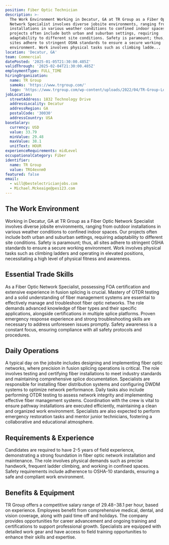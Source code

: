 ```yaml
---
position: Fiber Optic Technician
description: >-
  The Work Environment Working in Decatur, GA at TR Group as a Fiber Optic
  Network Specialist involves diverse jobsite environments, ranging from outdoor
  installations in various weather conditions to confined indoor spaces. Our
  projects often include both urban and suburban settings, requiring
  adaptability to different site conditions. Safety is paramount; thus, all
  sites adhere to stringent OSHA standards to ensure a secure working
  environment. Work involves physical tasks such as climbing ladde...
location: 'Decatur, GA'
team: Commercial
datePosted: '2025-01-05T21:30:00.485Z'
validThrough: '2025-02-04T21:30:00.485Z'
employmentType: FULL_TIME
hiringOrganization:
  name: TR Group
  sameAs: 'https://www.trgroup.com/'
  logo: 'https://www.trgroup.com/wp-content/uploads/2022/04/TR-Group-Logo.png'
jobLocation:
  streetAddress: 1832 Technology Drive
  addressLocality: Decatur
  addressRegion: GA
  postalCode: '30030'
  addressCountry: USA
baseSalary:
  currency: USD
  value: 33.79
  minValue: 29.48
  maxValue: 38.1
  unitText: HOUR
experienceRequirements: midLevel
occupationalCategory: Fiber
identifier:
  name: TR Group
  value: TRG4exnm0
featured: false
email:
  - will@bestelectricianjobs.com
  - Michael.Mckeaige@pes123.com
---
```




## The Work Environment

Working in Decatur, GA at TR Group as a Fiber Optic Network Specialist involves diverse jobsite environments, ranging from outdoor installations in various weather conditions to confined indoor spaces. Our projects often include both urban and suburban settings, requiring adaptability to different site conditions. Safety is paramount; thus, all sites adhere to stringent OSHA standards to ensure a secure working environment. Work involves physical tasks such as climbing ladders and operating in elevated positions, necessitating a high level of physical fitness and awareness.

## Essential Trade Skills

As a Fiber Optic Network Specialist, possessing FOA certification and extensive experience in fusion splicing is crucial. Mastery of OTDR testing and a solid understanding of fiber management systems are essential to effectively manage and troubleshoot fiber optic networks. The role demands advanced knowledge of fiber types and their specific applications, alongside certifications in multiple splice platforms. Proven emergency response experience and strong troubleshooting skills are necessary to address unforeseen issues promptly. Safety awareness is a constant focus, ensuring compliance with all safety protocols and procedures.

## Daily Operations

A typical day on the jobsite includes designing and implementing fiber optic networks, where precision in fusion splicing operations is critical. The role involves testing and certifying fiber installations to meet industry standards and maintaining comprehensive splice documentation. Specialists are responsible for installing fiber distribution systems and configuring DWDM systems to optimize network performance. Daily tasks also include performing OTDR testing to assess network integrity and implementing effective fiber management systems. Coordination with the crew is vital to ensure pathway installations are executed efficiently, maintaining a clean and organized work environment. Specialists are also expected to perform emergency restoration tasks and mentor junior technicians, fostering a collaborative and educational atmosphere.

## Requirements & Experience

Candidates are required to have 2-5 years of field experience, demonstrating a strong foundation in fiber optic network installation and maintenance. The role involves physical demands such as precise handwork, frequent ladder climbing, and working in confined spaces. Safety requirements include adherence to OSHA-10 standards, ensuring a safe and compliant work environment.

## Benefits & Equipment

TR Group offers a competitive salary range of $29.48-$38.1 per hour, based on experience. Employees benefit from comprehensive medical, dental, and vision coverage, along with paid time off and holidays. The company provides opportunities for career advancement and ongoing training and certifications to support professional growth. Specialists are equipped with detailed work gear and have access to field training opportunities to enhance their skills and expertise.